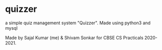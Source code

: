 # quizzer
a simple quiz management system "Quizzer".  Made using python3 and mysql

Made by Sajal Kumar (me) & Shivam Sonkar for CBSE CS Practicals 2020-2021.
   
